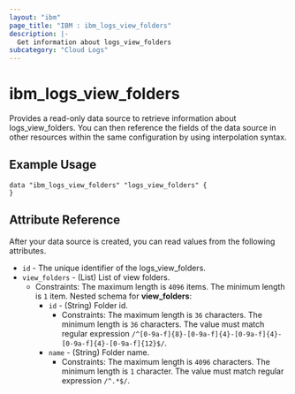 ```yaml
---
layout: "ibm"
page_title: "IBM : ibm_logs_view_folders"
description: |-
  Get information about logs_view_folders
subcategory: "Cloud Logs"
---
```


# ibm_logs_view_folders

Provides a read-only data source to retrieve information about logs_view_folders. You can then reference the fields of the data source in other resources within the same configuration by using interpolation syntax.

## Example Usage

```hcl
data "ibm_logs_view_folders" "logs_view_folders" {
}
```


## Attribute Reference

After your data source is created, you can read values from the following attributes.

* `id` - The unique identifier of the logs_view_folders.
* `view_folders` - (List) List of view folders.
  * Constraints: The maximum length is `4096` items. The minimum length is `1` item.
Nested schema for **view_folders**:
	* `id` - (String) Folder id.
	  * Constraints: The maximum length is `36` characters. The minimum length is `36` characters. The value must match regular expression `/^[0-9a-f]{8}-[0-9a-f]{4}-[0-9a-f]{4}-[0-9a-f]{4}-[0-9a-f]{12}$/`.
	* `name` - (String) Folder name.
	  * Constraints: The maximum length is `4096` characters. The minimum length is `1` character. The value must match regular expression `/^.*$/`.

